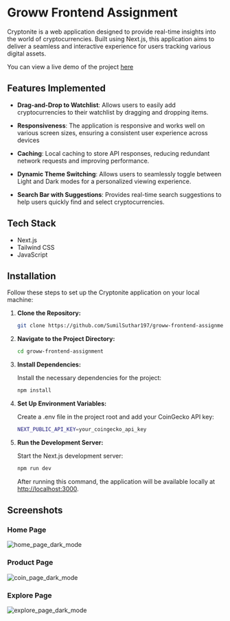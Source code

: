 # Groww Frontend Assignment

Cryptonite is a web application designed to provide real-time insights into the world of cryptocurrencies. Built using Next.js, this application aims to deliver a seamless and interactive experience for users tracking various digital assets.

You can view a live demo of the project [here](https://cryptonite-sumilsuthar197.vercel.app/)

## Features Implemented

- **Drag-and-Drop to Watchlist**: Allows users to easily add cryptocurrencies to their watchlist by dragging and dropping items.

- **Responsiveness**: The application is responsive and works well on various screen sizes, ensuring a consistent user experience across devices

- **Caching**: Local caching to store API responses, reducing redundant network requests and improving performance.

- **Dynamic Theme Switching**: Allows users to seamlessly toggle between Light and Dark modes for a personalized viewing experience.

- **Search Bar with Suggestions**: Provides real-time search suggestions to help users quickly find and select cryptocurrencies.

## Tech Stack

- Next.js
- Tailwind CSS
- JavaScript

## Installation

Follow these steps to set up the Cryptonite application on your local machine:

1. **Clone the Repository:**

    ```bash
    git clone https://github.com/SumilSuthar197/groww-frontend-assignment.git
    ```

2. **Navigate to the Project Directory:**

    ```bash
    cd groww-frontend-assignment
    ```

3. **Install Dependencies:**

    Install the necessary dependencies for the project:

    ```bash
    npm install
    ```

4. **Set Up Environment Variables:**

    Create a .env file in the project root and add your CoinGecko API key:

    ```bash
    NEXT_PUBLIC_API_KEY=your_coingecko_api_key
    ```

5. **Run the Development Server:**

    Start the Next.js development server:

    ```bash
    npm run dev
    ```

    After running this command, the application will be available locally at [http://localhost:3000](http://localhost:3000).

## Screenshots

### Home Page
![home_page_dark_mode](https://github.com/user-attachments/assets/6df03641-eb52-40e0-b861-33ee5b3b5c7f)

### Product Page
![coin_page_dark_mode](https://github.com/user-attachments/assets/6a99f015-1caa-419b-9f7e-ff5e57c0ffad)

### Explore Page 
![explore_page_dark_mode](https://github.com/user-attachments/assets/88429ebc-a3f9-40a7-b05e-cb84713f585d)

